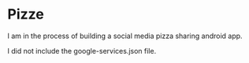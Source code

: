 # Pizze
I am in the process of building a social media pizza sharing android app.

I did not include the google-services.json file.
